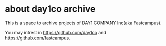 # about day1co archive

This is a space to archive projects of DAY1 COMPANY Inc(aka Fastcampus).

You may intrest in https://github.com/day1co and https://github.com/fastcampus.
